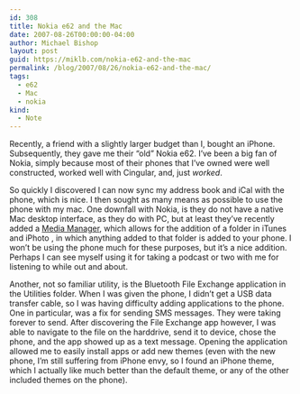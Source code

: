 ```yaml
---
id: 308
title: Nokia e62 and the Mac
date: 2007-08-26T00:00:00-04:00
author: Michael Bishop
layout: post
guid: https://miklb.com/nokia-e62-and-the-mac
permalink: /blog/2007/08/26/nokia-e62-and-the-mac/
tags:
  - e62
  - Mac
  - nokia
kind:
  - Note
---
```

<p>Recently, a friend with a slightly larger budget than I, bought an iPhone.  Subsequently, they gave me their “old” Nokia e62. I’ve been a big fan of Nokia, simply because most of their phones that I’ve owned were well constructed, worked well with Cingular, and, just <em>worked</em>.</p>

<p>So quickly I discovered I can now sync my address book and iCal with the phone, which is nice.  I then sought as many means as possible to use the phone with my mac.  One downfall with Nokia, is they do not have a native Mac desktop interface, as they do with PC, but at least they’ve recently added a <a href="http://europe.nokia.com/A4423135">Media Manager</a>, which allows for the addition of a folder in iTunes and iPhoto , in which anything added to that folder is added to your phone.  I won’t be using the phone much for these purposes, but it’s a nice addition.  Perhaps I can see myself using it for taking a podcast or two with me for listening to while out and about.</p>

<p>Another, not so familiar utility, is the Bluetooth File Exchange application in the Utilities folder.  When I was given the phone, I didn’t get a USB data transfer cable, so I was having difficulty adding applications to the phone.  One in particular, was a fix for sending SMS messages.  They were taking forever to send.  After discovering the File Exchange app however, I was able to navigate to the file on the harddrive, send it to device, chose the phone, and the app showed up as a text message.  Opening the application allowed me to easily install apps or add new themes (even with the new phone, I’m still suffering from iPhone envy, so I found an iPhone theme, which I actually like much better than the default theme, or any of the other included themes on the phone).</p>